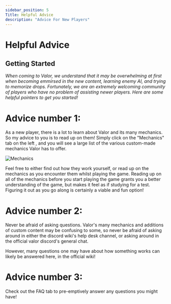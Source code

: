 ```yaml
---
sidebar_position: 5
Title: Helpful Advice
description: "Advice For New Players"
---
```


# Helpful Advice

## Getting Started

<i>When coming to Valor, we understand that it may be overwhelming at first when becoming emmirsed in the new content, learning enemy AI, and trying to memorize drops. Fortunately, we are an extremely welcoming community of players who have no problem of assisting newer players. Here are some helpful pointers to get you started!</i>

# Advice number 1:

As a new player, there is a lot to learn about Valor and its many mechanics. 
So my advice to you is to read up on them! Simply click on the "Mechanics" tab on the left , and you will see a large list of the various custom-made mechanics
Valor has to offer. 

![Mechanics](https://cdn.discordapp.com/attachments/828314781793779742/1003866059645931530/unknown.png)

Feel free to either find out how they work yourself, or read up on the mechanics as you encounter them whilst playing the game. 
Reading up on all of the mechanics before you start playing the game grants you a better understanding of the game, but makes it feel as if studying for a test.
Figuring it out as you go along is certainly a viable and fun option! 

# Advice number 2:

Never be afraid of asking questions. Valor's many mechanics and additions of custom content may be confusing to some, so never be afraid of asking around in 
either the discord wiki's help desk channel, or asking around in the official valor discord's general chat. 

However, many questions one may have about how something works can likely be answered here, in the official wiki!

# Advice number 3: 

Check out the FAQ tab to pre-emptively answer any questions you might have!



